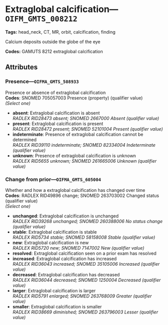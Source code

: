 # Extraglobal calcification—`OIFM_GMTS_008212`

**Tags:** head_neck, CT, MR, orbit, calcification, finding

Calcium deposits outside the globe of the eye

**Codes:** GAMUTS 8212 extraglobal calcification

## Attributes

### Presence—`OIFMA_GMTS_508933`

Presence or absence of extraglobal calcification  
**Codes**: SNOMED 705057003 Presence (property) (qualifier value)  
*(Select one)*

- **absent**: Extraglobal calcification is absent  
_RADLEX RID28473 absent; SNOMED 2667000 Absent (qualifier value)_
- **present**: Extraglobal calcification is present  
_RADLEX RID28472 present; SNOMED 52101004 Present (qualifier value)_
- **indeterminate**: Presence of extraglobal calcification cannot be determined  
_RADLEX RID39110 indeterminate; SNOMED 82334004 Indeterminate (qualifier value)_
- **unknown**: Presence of extraglobal calcification is unknown  
_RADLEX RID5655 unknown; SNOMED 261665006 Unknown (qualifier value)_

### Change from prior—`OIFMA_GMTS_605004`

Whether and how a extraglobal calcification has changed over time  
**Codes**: RADLEX RID49896 change; SNOMED 263703002 Changed status (qualifier value)  
*(Select one)*

- **unchanged**: Extraglobal calcification is unchanged  
_RADLEX RID39268 unchanged; SNOMED 260388006 No status change (qualifier value)_
- **stable**: Extraglobal calcification is stable  
_RADLEX RID5734 stable; SNOMED 58158008 Stable (qualifier value)_
- **new**: Extraglobal calcification is new  
_RADLEX RID5720 new; SNOMED 7147002 New (qualifier value)_
- **resolved**: Extraglobal calcification seen on a prior exam has resolved  
- **increased**: Extraglobal calcification has increased  
_RADLEX RID36043 increased; SNOMED 35105006 Increased (qualifier value)_
- **decreased**: Extraglobal calcification has decreased  
_RADLEX RID36044 decreased; SNOMED 1250004 Decreased (qualifier value)_
- **larger**: Extraglobal calcification is larger  
_RADLEX RID5791 enlarged; SNOMED 263768009 Greater (qualifier value)_
- **smaller**: Extraglobal calcification is smaller  
_RADLEX RID38669 diminished; SNOMED 263796003 Lesser (qualifier value)_